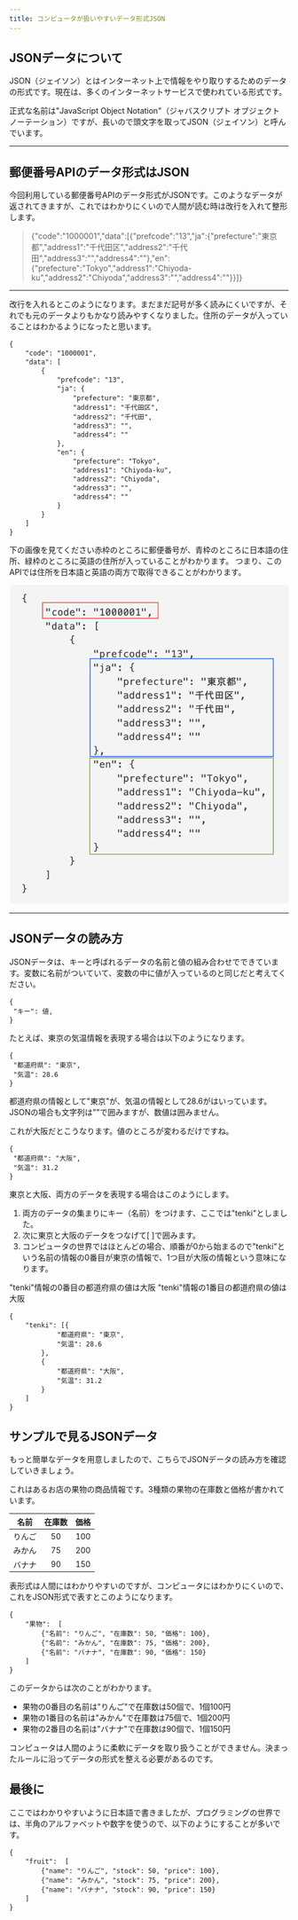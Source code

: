 ```yaml
---
title: コンピュータが扱いやすいデータ形式JSON
---
```

## JSONデータについて
JSON（ジェイソン）とはインターネット上で情報をやり取りするためのデータの形式です。現在は、多くのインターネットサービスで使われている形式です。

正式な名前は"JavaScript Object Notation"（ジャバスクリプト オブジェクト ノーテーション）ですが、長いので頭文字を取ってJSON（ジェイソン）と呼んでいます。

---

## 郵便番号APIのデータ形式はJSON
今回利用している郵便番号APIのデータ形式がJSONです。このようなデータが返されてきますが、これではわかりにくいので人間が読む時は改行を入れて整形します。

> {"code":"1000001","data":[{"prefcode":"13","ja":{"prefecture":"東京都","address1":"千代田区","address2":"千代田","address3":"","address4":""},"en":{"prefecture":"Tokyo","address1":"Chiyoda-ku","address2":"Chiyoda","address3":"","address4":""}}]}

---

改行を入れるとこのようになります。まだまだ記号が多く読みにくいですが、それでも元のデータよりもかなり読みやすくなりました。住所のデータが入っていることはわかるようになったと思います。

```
{
    "code": "1000001",
    "data": [
        {
            "prefcode": "13",
            "ja": {
                "prefecture": "東京都",
                "address1": "千代田区",
                "address2": "千代田",
                "address3": "",
                "address4": ""
            },
            "en": {
                "prefecture": "Tokyo",
                "address1": "Chiyoda-ku",
                "address2": "Chiyoda",
                "address3": "",
                "address4": ""
            }
        }
    ]
}
```

下の画像を見てください赤枠のところに郵便番号が、青枠のところに日本語の住所、緑枠のところに英語の住所が入っていることがわかります。
つまり、このAPIでは住所を日本語と英語の両方で取得できることがわかります。

![](/images/python/webapi/02.png)

---


## JSONデータの読み方
JSONデータは、キーと呼ばれるデータの名前と値の組み合わせでできています。変数に名前がついていて、変数の中に値が入っているのと同じだと考えてください。

```
{
 "キー": 値,
}
```

たとえば、東京の気温情報を表現する場合は以下のようになります。

```
{
 "都道府県": "東京",
 "気温": 28.6
}
```
都道府県の情報として"東京"が、気温の情報として28.6がはいっています。JSONの場合も文字列は""で囲みますが、数値は囲みません。

これが大阪だとこうなります。値のところが変わるだけですね。
```
{
 "都道府県": "大阪",
 "気温": 31.2
}
```

東京と大阪、両方のデータを表現する場合はこのようにします。

1. 両方のデータの集まりにキー（名前）をつけます、ここでは"tenki"としました。
2. 次に東京と大阪のデータをつなげて[ ]で囲みます。
3. コンピュータの世界ではほとんどの場合、順番が0から始まるので"tenki"という名前の情報の0番目が東京の情報で、1つ目が大阪の情報という意味になります。

"tenki"情報の0番目の都道府県の値は大阪
"tenki"情報の1番目の都道府県の値は大阪

```
{
	"tenki": [{
			"都道府県": "東京",
			"気温": 28.6
		},
		{
			"都道府県": "大阪",
			"気温": 31.2
		}
	]
}
```





## サンプルで見るJSONデータ
もっと簡単なデータを用意しましたので、こちらでJSONデータの読み方を確認していきましょう。

これはあるお店の果物の商品情報です。3種類の果物の在庫数と価格が書かれています。

|名前|在庫数|価格|
|:--:|:--:|:--:|
|りんご|50|100|
|みかん|75|200|
|バナナ|90|150|

表形式は人間にはわかりやすいのですが、コンピュータにはわかりにくいので、これをJSON形式で表すとこのようになります。

```
{
    "果物":  [
        {"名前": "りんご", "在庫数": 50, "価格": 100},
        {"名前": "みかん", "在庫数": 75, "価格": 200},
        {"名前": "バナナ", "在庫数": 90, "価格": 150}
    ]
}
```

このデータからは次のことがわかります。
- 果物の0番目の名前は"りんご"で在庫数は50個で、1個100円
- 果物の1番目の名前は"みかん"で在庫数は75個で、1個200円
- 果物の2番目の名前は"バナナ"で在庫数は90個で、1個150円

コンピュータは人間のように柔軟にデータを取り扱うことができません。決まったルールに沿ってデータの形式を整える必要があるのです。

## 最後に

ここではわかりやすいように日本語で書きましたが、プログラミングの世界では、半角のアルファベットや数字を使うので、以下のようにすることが多いです。

```
{
    "fruit":  [
        {"name": "りんご", "stock": 50, "price": 100},
        {"name": "みかん", "stock": 75, "price": 200},
        {"name": "バナナ", "stock": 90, "price": 150}
    ]
}
```
